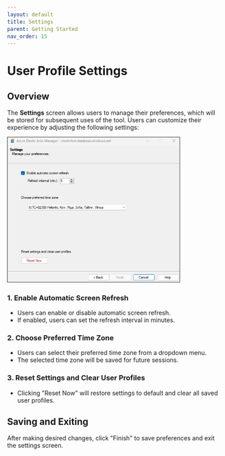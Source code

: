 ```yaml
---
layout: default
title: Settings
parent: Getting Started
nav_order: 15
---
```

# User Profile Settings

## Overview
The **Settings** screen allows users to manage their preferences, which will be stored for subsequent uses of the tool. Users can customize their experience by adjusting the following settings:

<img src="../../media/settings-screen.png"  style="width:80%; height:80%">

### 1. Enable Automatic Screen Refresh
- Users can enable or disable automatic screen refresh.
- If enabled, users can set the refresh interval in minutes.

### 2. Choose Preferred Time Zone
- Users can select their preferred time zone from a dropdown menu.
- The selected time zone will be saved for future sessions.

### 3. Reset Settings and Clear User Profiles
- Clicking "Reset Now" will restore settings to default and clear all saved user profiles.

## Saving and Exiting 
After making desired changes, click "Finish" to save preferences and exit the settings screen.

